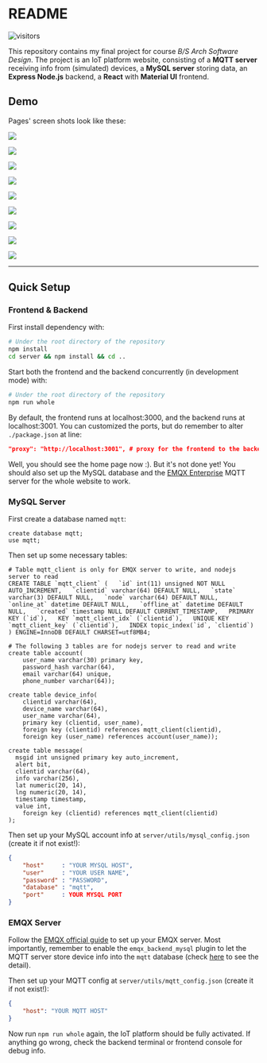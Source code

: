 # README

![visitors](https://visitor-badge.laobi.icu/badge?page_id=vtu.IoTclient)

This repository contains my final project for course *B/S Arch Software Design*. The project is an IoT platform website, consisting of a **MQTT server** receiving info from (simulated) devices, a **MySQL server** storing data, an **Express Node.js** backend, a **React** with **Material UI** frontend.

## Demo

Pages' screen shots look like these:

![](assets/demo_home.png)

![](assets/demo_dashboard.png)

![](assets/demo_devices.png)

![](assets/demo_messages1.png)

![](assets/demo_messages2.png)

![](assets/demo_maps.png)

![](assets/demo_account.png)

![](assets/demo_login.png)

![](assets/demo_register.png)

---

## Quick Setup

### Frontend & Backend

First install dependency with:
```bash
# Under the root directory of the repository
npm install
cd server && npm install && cd ..
```

Start both the frontend and the backend concurrently (in development mode) with:
```bash
# Under the root directory of the repository
npm run whole
```

By default, the frontend runs at localhost:3000, and the backend runs at localhost:3001. You can customized the ports, but do remember to alter `./package.json` at line:

```json
"proxy": "http://localhost:3001", # proxy for the frontend to the backend
```

Well, you should see the home page now :). But it's not done yet! You should also set up the MySQL database and the [EMQX Enterprise](https://www.emqx.cn/products/enterprise) MQTT server for the whole website to work.

### MySQL Server

First create a database named `mqtt`:

```mysql
create database mqtt;
use mqtt;
```

Then set up some necessary tables: 

```mysql
# Table mqtt_client is only for EMQX server to write, and nodejs server to read
CREATE TABLE `mqtt_client` (   `id` int(11) unsigned NOT NULL AUTO_INCREMENT,   `clientid` varchar(64) DEFAULT NULL,   `state` varchar(3) DEFAULT NULL,   `node` varchar(64) DEFAULT NULL,   `online_at` datetime DEFAULT NULL,   `offline_at` datetime DEFAULT NULL,   `created` timestamp NULL DEFAULT CURRENT_TIMESTAMP,   PRIMARY KEY (`id`),   KEY `mqtt_client_idx` (`clientid`),   UNIQUE KEY `mqtt_client_key` (`clientid`),   INDEX topic_index(`id`, `clientid`) ) ENGINE=InnoDB DEFAULT CHARSET=utf8MB4;

# The following 3 tables are for nodejs server to read and write
create table account(
	user_name varchar(30) primary key,
	password_hash varchar(64),
	email varchar(64) unique,
	phone_number varchar(64));

create table device_info(
	clientid varchar(64),
	device_name varchar(64),
	user_name varchar(64),
	primary key (clientid, user_name),
	foreign key (clientid) references mqtt_client(clientid),
 	foreign key (user_name) references account(user_name));

create table message(
  msgid int unsigned primary key auto_increment,
  alert bit,
  clientid varchar(64),
  info varchar(256),
  lat numeric(20, 14),
  lng numeric(20, 14),
  timestamp timestamp,
  value int,
	foreign key (clientid) references mqtt_client(clientid)
);
```

Then set up your MySQL account info at `server/utils/mysql_config.json` (create it if not exist!):

```json
{
    "host"     : "YOUR MYSQL HOST",
    "user"     : "YOUR USER NAME",
    "password" : "PASSWORD",
    "database" : "mqtt",
    "port"     : YOUR MYSQL PORT
}
```

### EMQX Server

Follow the [EMQX official guide](https://docs.emqx.cn/enterprise/v4.3/#开始使用) to set up your EMQX server. Most importantly, remember to enable the `emqx_backend_mysql` plugin to let the MQTT server store device info into the `mqtt` database (check [here](https://docs.emqx.cn/enterprise/v4.3/backend/backend.html#数据存储设计) to see the detail).

Then set up your MQTT config at `server/utils/mqtt_config.json` (create it if not exist!):

```json
{
    "host": "YOUR MQTT HOST"
}
```

Now run `npm run whole` again, the IoT platform should be fully activated. If anything go wrong, check the backend terminal or frontend console for debug info.
